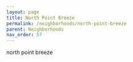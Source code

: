 ```yaml
---
layout: page
title: North Point Breeze
permalink: /neighborhoods/north-point-breeze
parent: Neighborhoods
nav_order: 57
---
```


north point breeze